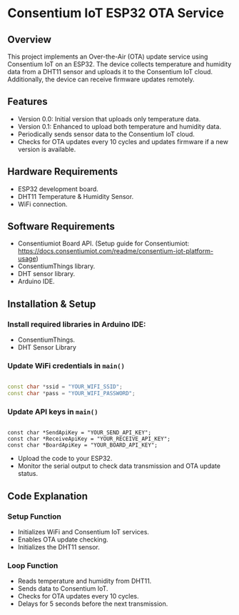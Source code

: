 # Consentium IoT ESP32 OTA Service

## Overview

This project implements an Over-the-Air (OTA) update service using Consentium IoT on an ESP32. The device collects temperature and humidity data from a DHT11 sensor and uploads it to the Consentium IoT cloud. Additionally, the device can receive firmware updates remotely.

## Features
 - Version 0.0: Initial version that uploads only temperature data.
 - Version 0.1: Enhanced to upload both temperature and humidity data.
 - Periodically sends sensor data to the Consentium IoT cloud.
 - Checks for OTA updates every 10 cycles and updates firmware if a new version is available.

## Hardware Requirements
 - ESP32 development board.
 - DHT11 Temperature & Humidity Sensor.
 - WiFi connection.

 ## Software Requirements
  - Consentiumiot Board API. (Setup guide for Consentiumiot: https://docs.consentiumiot.com/readme/consentium-iot-platform-usage)
  - ConsentiumThings library.
  - DHT sensor library.
  - Arduino IDE.

 ## Installation & Setup

 ### Install required libraries in Arduino IDE:
 - ConsentiumThings.
 - DHT Sensor Library

 ### Update WiFi credentials in `main()`
 
 ```cpp

const char *ssid = "YOUR_WIFI_SSID";
const char *pass = "YOUR_WIFI_PASSWORD";
```

 ### Update API keys in `main()`
 ```cpp:

const char *SendApiKey = "YOUR_SEND_API_KEY";
const char *ReceiveApiKey = "YOUR_RECEIVE_API_KEY";
const char *BoardApiKey = "YOUR_BOARD_API_KEY";
```
 - Upload the code to your ESP32.
 - Monitor the serial output to check data transmission and OTA update status.

 ## Code Explanation
 ### Setup Function
 - Initializes WiFi and Consentium IoT services.
 - Enables OTA update checking.
 - Initializes the DHT11 sensor.

 ### Loop Function
 - Reads temperature and humidity from DHT11.
 - Sends data to Consentium IoT.
 - Checks for OTA updates every 10 cycles.
 - Delays for 5 seconds before the next transmission.
